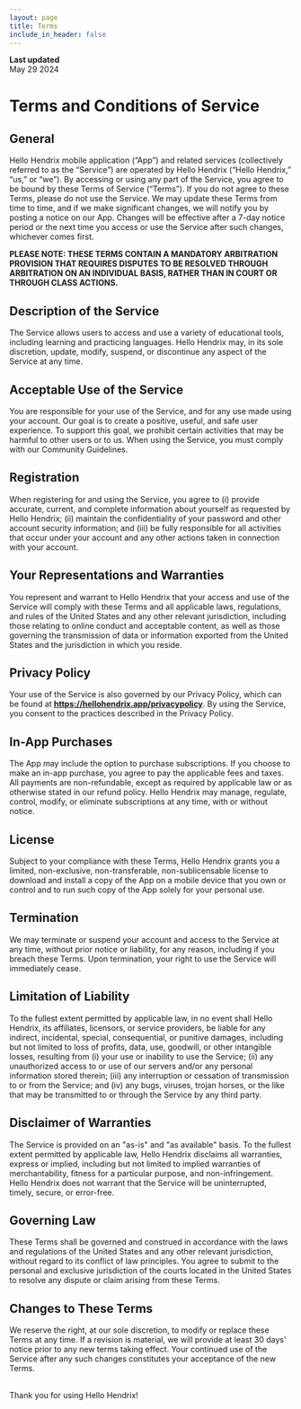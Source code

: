 ```yaml
---
layout: page
title: Terms
include_in_header: false
---
```


**Last updated**  
May 29 2024

# Terms and Conditions of Service

## General

Hello Hendrix mobile application (“App”) and related services (collectively referred to as the “Service”) are operated by Hello Hendrix (“Hello Hendrix,” “us,” or “we”). By accessing or using any part of the Service, you agree to be bound by these Terms of Service (“Terms”). If you do not agree to these Terms, please do not use the Service. We may update these Terms from time to time, and if we make significant changes, we will notify you by posting a notice on our App. Changes will be effective after a 7-day notice period or the next time you access or use the Service after such changes, whichever comes first.

**PLEASE NOTE: THESE TERMS CONTAIN A MANDATORY ARBITRATION PROVISION THAT REQUIRES DISPUTES TO BE RESOLVED THROUGH ARBITRATION ON AN INDIVIDUAL BASIS, RATHER THAN IN COURT OR THROUGH CLASS ACTIONS.**

## Description of the Service

The Service allows users to access and use a variety of educational tools, including learning and practicing languages. Hello Hendrix may, in its sole discretion, update, modify, suspend, or discontinue any aspect of the Service at any time.

## Acceptable Use of the Service

You are responsible for your use of the Service, and for any use made using your account. Our goal is to create a positive, useful, and safe user experience. To support this goal, we prohibit certain activities that may be harmful to other users or to us. When using the Service, you must comply with our Community Guidelines.

## Registration

When registering for and using the Service, you agree to (i) provide accurate, current, and complete information about yourself as requested by Hello Hendrix; (ii) maintain the confidentiality of your password and other account security information; and (iii) be fully responsible for all activities that occur under your account and any other actions taken in connection with your account.

## Your Representations and Warranties

You represent and warrant to Hello Hendrix that your access and use of the Service will comply with these Terms and all applicable laws, regulations, and rules of the United States and any other relevant jurisdiction, including those relating to online conduct and acceptable content, as well as those governing the transmission of data or information exported from the United States and the jurisdiction in which you reside.

## Privacy Policy

Your use of the Service is also governed by our Privacy Policy, which can be found at **https://hellohendrix.app/privacypolicy**. By using the Service, you consent to the practices described in the Privacy Policy.

## In-App Purchases

The App may include the option to purchase subscriptions. If you choose to make an in-app purchase, you agree to pay the applicable fees and taxes. All payments are non-refundable, except as required by applicable law or as otherwise stated in our refund policy. Hello Hendrix may manage, regulate, control, modify, or eliminate subscriptions at any time, with or without notice.

## License

Subject to your compliance with these Terms, Hello Hendrix grants you a limited, non-exclusive, non-transferable, non-sublicensable license to download and install a copy of the App on a mobile device that you own or control and to run such copy of the App solely for your personal use.

## Termination

We may terminate or suspend your account and access to the Service at any time, without prior notice or liability, for any reason, including if you breach these Terms. Upon termination, your right to use the Service will immediately cease.

## Limitation of Liability

To the fullest extent permitted by applicable law, in no event shall Hello Hendrix, its affiliates, licensors, or service providers, be liable for any indirect, incidental, special, consequential, or punitive damages, including but not limited to loss of profits, data, use, goodwill, or other intangible losses, resulting from (i) your use or inability to use the Service; (ii) any unauthorized access to or use of our servers and/or any personal information stored therein; (iii) any interruption or cessation of transmission to or from the Service; and (iv) any bugs, viruses, trojan horses, or the like that may be transmitted to or through the Service by any third party.

## Disclaimer of Warranties

The Service is provided on an "as-is" and "as available" basis. To the fullest extent permitted by applicable law, Hello Hendrix disclaims all warranties, express or implied, including but not limited to implied warranties of merchantability, fitness for a particular purpose, and non-infringement. Hello Hendrix does not warrant that the Service will be uninterrupted, timely, secure, or error-free.

## Governing Law

These Terms shall be governed and construed in accordance with the laws and regulations of the United States and any other relevant jurisdiction, without regard to its conflict of law principles. You agree to submit to the personal and exclusive jurisdiction of the courts located in the United States to resolve any dispute or claim arising from these Terms.

## Changes to These Terms

We reserve the right, at our sole discretion, to modify or replace these Terms at any time. If a revision is material, we will provide at least 30 days' notice prior to any new terms taking effect. Your continued use of the Service after any such changes constitutes your acceptance of the new Terms.

<br>
Thank you for using Hello Hendrix!
